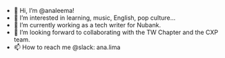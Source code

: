 - 👋 Hi, I’m @analeema!
- 👀 I’m interested in learning, music, English, pop culture... 
- 🌱 I’m currently working as a tech writer for Nubank.
- 💞️ I’m looking forward to collaborating with the TW Chapter and the CXP team.
- 📫 How to reach me @slack: ana.lima

<!---
analeema/analeema is a ✨ special ✨ repository because its `README.md` (this file) appears on your GitHub profile.
You can click the Preview link to take a look at your changes.
--->
